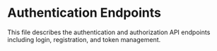 # Authentication Endpoints

This file describes the authentication and authorization API endpoints including login, registration, and token management.
